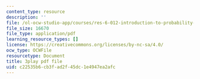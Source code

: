 ```yaml
---
content_type: resource
description: ''
file: /ol-ocw-studio-app/courses/res-6-012-introduction-to-probability-spring-2018/c22535b6cb3fad2f45dc1e4947ea2afc_ugzs7dgQ-JE.pdf
file_size: 16670
file_type: application/pdf
learning_resource_types: []
license: https://creativecommons.org/licenses/by-nc-sa/4.0/
ocw_type: OCWFile
resourcetype: Document
title: 3play pdf file
uid: c22535b6-cb3f-ad2f-45dc-1e4947ea2afc
---
```

